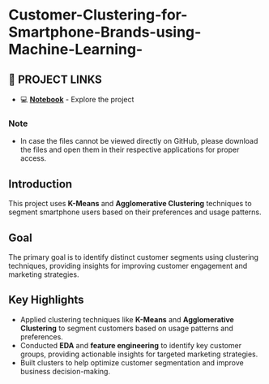 # **Customer-Clustering-for-Smartphone-Brands-using-Machine-Learning-**

## 🔗 PROJECT LINKS

- 💻 [**Notebook**](https://github.com/arunkumarsp-ds/Customer-Clustering-for-Smartphone-Brands-using-Machine-Learning-/blob/main/smartphone-customer-clustering.ipynb) - Explore the project

### **Note**
- In case the files cannot be viewed directly on GitHub, please download the files and open them in their respective applications for proper access.

## Introduction

This project uses **K-Means** and **Agglomerative Clustering** techniques to segment smartphone users based on their preferences and usage patterns.

## Goal

The primary goal is to identify distinct customer segments using clustering techniques, providing insights for improving customer engagement and marketing strategies.

## Key Highlights

- Applied clustering techniques like **K-Means** and **Agglomerative Clustering** to segment customers based on usage patterns and preferences.
- Conducted **EDA** and **feature engineering** to identify key customer groups, providing actionable insights for targeted marketing strategies.
- Built clusters to help optimize customer segmentation and improve business decision-making.
